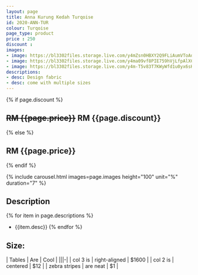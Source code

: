 ```yaml
---
layout: page
title: Anna Kurung Kedah Turqoise
id: 2020-ANN-TUR
colour: Turqoise
page_type: product
price : 250
discount : 
images:
- image: https://bl3302files.storage.live.com/y4mZsn0HBXY2Q9FLiAumVToAdj73hu0nGdRU1d6TXozxxRll-Wx1dVSQZtJ0c01IeAi9xrie3YjXCOtqGOb8cnbGS9TFddR9Hhlh2q8laTIQf4sQrCefI3Lyn6C0LB9lWgPoto6hrlbtNFcqb5wm9S7TDtacBVQ55UzCU7DOwUg0E7feJZYQo2PiamoG5QXbd3W?width=819&height=1024&cropmode=none
- image: https://bl3302files.storage.live.com/y4ma09vf8PIE759hVjLfpAlXCWmx9mD5_ck1sh4pNcX_R8sHh02B7N9KgFS_Rn2BOD9qZEL0ZKrvl7jC4cFdNaxJnXKEIpLuGhdrVcWxf6C8NojMmBYNEHzhDbL2qrhnG5i9dyOU7OusiPSBoPxmvgGyfvIiUnotyBpXtbTlVkqvjZO47-elBmp64KotJ5Yy1OC?width=819&height=1024&cropmode=none
- image: https://bl3302files.storage.live.com/y4m-T5v83T7KWyWfd1u0yx6sHGWVmkNwxkBlGloM7_X29Uk6is6Ymrzc_Mi5wv4j5poBfzDnJv4ufXakdTQwlmhxUw7pHs-FH5k3PyK_rZ-DLzFmNJ5UdEueViQUKc1r6HAzbcGUcTi5N5EEIeNJopOB8VKuxzHG2VtFlbLVCI2djT9fQ6XOcIPzlep1a2C-Lk6?width=819&height=1024&cropmode=none
descriptions:
- desc: Design fabric
- desc: come with multiple sizes
---
```

{% if page.discount %}
##  **~~RM {{page.price}}~~ RM {{page.discount}}**
{% else %}
## **RM {{page.price}}**
{% endif %}

{% include carousel.html images=page.images height="100" unit="%" duration="7" %}

## Description
{% for item in page.descriptions %}
- {{item.desc}}
{% endfor %}


## Size:  

| Tables        | Are           | Cool  |
|||-|
| col 3 is      | right-aligned | $1600 |
| col 2 is      | centered      |   $12 |
| zebra stripes | are neat      |    $1 |

  

